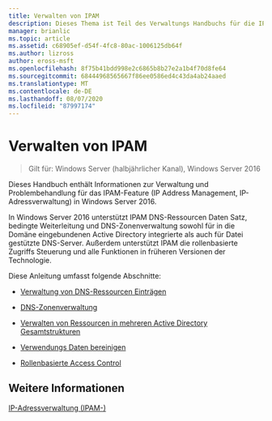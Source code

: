 ```yaml
---
title: Verwalten von IPAM
description: Dieses Thema ist Teil des Verwaltungs Handbuchs für die IP-Adressverwaltung (IPAM) in Windows Server 2016.
manager: brianlic
ms.topic: article
ms.assetid: c68905ef-d54f-4fc8-80ac-1006125db64f
ms.author: lizross
author: eross-msft
ms.openlocfilehash: 8f75b41bdd998e2c6865b8b27e2a1b4f70d8fe64
ms.sourcegitcommit: 68444968565667f86ee0586ed4c43da4ab24aaed
ms.translationtype: MT
ms.contentlocale: de-DE
ms.lasthandoff: 08/07/2020
ms.locfileid: "87997174"
---
```

# <a name="manage-ipam"></a>Verwalten von IPAM

>Gilt für: Windows Server (halbjährlicher Kanal), Windows Server 2016

Dieses Handbuch enthält Informationen zur Verwaltung und Problembehandlung für das IPAM-Feature (IP Address Management, IP-Adressverwaltung) in Windows Server 2016.

In Windows Server 2016 unterstützt IPAM DNS-Ressourcen Daten Satz, bedingte Weiterleitung und DNS-Zonenverwaltung sowohl für in die Domäne eingebundenen Active Directory integrierte als auch für Datei gestützte DNS-Server. Außerdem unterstützt IPAM die rollenbasierte Zugriffs Steuerung und alle Funktionen in früheren Versionen der Technologie.

Diese Anleitung umfasst folgende Abschnitte:

-   [Verwaltung von DNS-Ressourcen Einträgen](../../technologies/ipam/DNS-Resource-Record-Management.md)

-   [DNS-Zonenverwaltung](../../technologies/ipam/DNS-Zone-Management.md)

-   [Verwalten von Ressourcen in mehreren Active Directory Gesamtstrukturen](../../technologies/ipam/Manage-Resources-in-Multiple-Active-Directory-Forests.md)

-  [Verwendungs Daten bereinigen](../../technologies/ipam/Purge-Utilization-Data.md)

-   [Rollenbasierte Access Control](../../technologies/ipam/Role-based-Access-Control.md)

## <a name="see-also"></a>Weitere Informationen
[IP-Adressverwaltung &#40;IPAM-&#41;](./ipam-top.md)